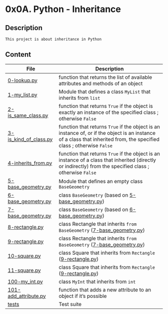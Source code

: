 # 0x0A. Python - Inheritance

## Description

	This project is about inheritance in Python

## Content

| File | Description |
| --- | --- |
| [0-lookup.py](./0-lookup.py) | function that returns the list of available attributes and methods of an object |
| [1-my_list.py](./1-my_list.py) | Module that defines a class `MyList` that inherits from `list` |
| [2-is_same_class.py](./2-is_same_class.py) | function that returns `True` if the object is exactly an instance of the specified class ; otherwise `False` |
| [3-is_kind_of_class.py](./3-is_kind_of_class.py) | function that returns `True` if the object is an instance of, or if the object is an instance of a class that inherited from, the specified class ; otherwise `False` 
| [4-inherits_from.py](./4-inherits_from.py) | function that returns `True` if the object is an instance of a class that inherited (directly or indirectly) from the specified class ; otherwise `False` |
| [5-base_geometry.py](./5-base_geometry.py) | Module that defines an empty class `BaseGeometry` |
| [6-base_geometry.py](./6-base_geometry.py) | class `BaseGeometry`  (based on [5-base_geometry.py](./5-base_geometry.py)) |
| [7-base_geometry.py](./7-base_geometry.py) | class `BaseGeometry` (based on [6-base_geometry.py](./6-base_geometry.py)) |
| [8-rectangle.py](./8-rectangle.py) | class Rectangle that inherits `from BaseGeometry` ([7-base_geometry.py](./7-base_geometry.py)) |
| [9-rectangle.py](./9-rectangle.py) | class Rectangle that inherits `from BaseGeometry` ([7-base_geometry.py](./7-base_geometry.py)) |
| [10-square.py](./10-square.py) | class Square that inherits from `Rectangle` ([9-rectangle.py](./9-rectangle.py)) |
| [11-square.py](./11-square.py) | class Square that inherits from `Rectangle` ([9-rectangle.py](./9-rectangle.py)) |
| [100-my_int.py](./100-my_int.py) | class `MyInt` that inherits from `int` |
| [101-add_attribute.py](./101-add_attribute.py) | function that adds a new attribute to an object if it’s possible |
| [tests](./tests) | Test suite |
